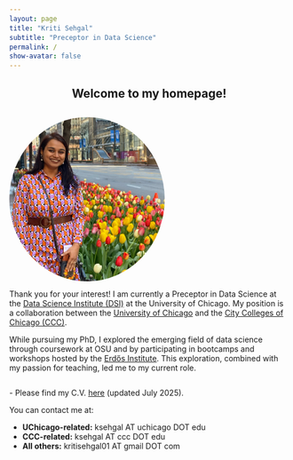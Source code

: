 ```yaml
---
layout: page
title: "Kriti Sehgal"
subtitle: "Preceptor in Data Science"
permalink: /
show-avatar: false
---
```


<style>
.about-container {
  display: flex;
  align-items: center;
  flex-wrap: wrap;
  margin-top: 30px;
}

.about-image {
  width: 280px;
  border-radius: 50%;
  margin-right: 30px;
}

.about-text {
  flex: 1;
  min-width: 280px;
}

/* Mobile styles */
@media (max-width: 768px) {
  .about-container {
    flex-direction: column;
    align-items: center;
  }

  .about-image {
    margin: 0 auto 20px auto;
    display: block;
  }

  .about-text {
    text-align: left;
  }
}
</style>

<h2 style="text-align: center;">Welcome to my homepage!</h2>

<div class="about-container">
  <img class="about-image" src="/assets/img/Kriti.JPG" alt="Picture of Kriti Sehgal">

  <div class="about-text">
    <p>
      Thank you for your interest! I am currently a Preceptor in Data Science at the
      <a href="https://datascience.uchicago.edu/" target="_blank">Data Science Institute (DSI)</a>
      at the University of Chicago. My position is a collaboration between the
      <a href="https://www.uchicago.edu/en" target="_blank">University of Chicago</a> and the
      <a href="https://www.ccc.edu/" target="_blank">City Colleges of Chicago (CCC)</a>.
    </p>
    <p>
      While pursuing my PhD, I explored the emerging field of data science through coursework at OSU and by participating in bootcamps and workshops hosted by the
      <a href="https://www.erdosinstitute.org/" target="_blank">Erdős Institute</a>.
      This exploration, combined with my passion for teaching, led me to my current role.
    </p>
  </div>
</div>

<p>
  - Please find my C.V. <a href="/assets/files/CV_July_2025.pdf" target="_blank">here</a> (updated July 2025).
</p>

<p>You can contact me at:</p>
<ul>
  <li><strong>UChicago-related:</strong> ksehgal AT uchicago DOT edu</li>
  <li><strong>CCC-related:</strong> ksehgal AT ccc DOT edu</li>
  <li><strong>All others:</strong> kritisehgal01 AT gmail DOT com</li>
</ul>
